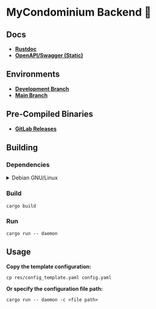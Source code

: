 # MyCondominium Backend 🦀

## Docs

- [**Rustdoc**](https://mycondominium-backend-b007cf.al3xdev.io/rustdoc/mycondominium_backend/index.html)
- [**OpenAPI/Swagger (Static)**](https://mycondominium-backend-b007cf.al3xdev.io/swagger/index.html)

## Environments

- [**Development Branch**](https://git.al3xdev.com/puc/software-engineering-v/mycondominium-backend/-/environments/2)
- [**Main Branch**](https://git.al3xdev.com/puc/software-engineering-v/mycondominium-backend/-/environments/3)

## Pre-Compiled Binaries

- [**GitLab Releases**](https://git.al3xdev.com/puc/software-engineering-v/mycondominium-backend/-/releases)

## Building

### Dependencies

<details>
<summary>Debian GNU/Linux</summary>

```shell
sudo apt install libssl-dev libpq-dev pkg-config build-essential
```
</details>

### Build

```shell
cargo build
```

### Run

```shell
cargo run -- daemon
```

## Usage

**Copy the template configuration:**
 
```shell
cp res/config_template.yaml config.yaml
```

**Or specify the configuration file path:**

```shell
cargo run -- daemon -c <file path>
```
